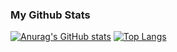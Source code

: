 ### My Github Stats
[![Anurag's GitHub stats](https://github-readme-stats.vercel.app/api?username=enriqueam&theme=github_dark&hide_border=true)](https://github.com/enriqueam)
[![Top Langs](https://github-readme-stats.vercel.app/api/top-langs/?username=enriqueam&layout=compact&langs_count=8&theme=github_dark&hide_border=true)](https://github.com/enriqueam)
